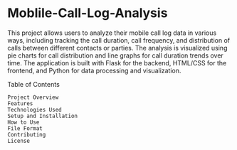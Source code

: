# Moblile-Call-Log-Analysis
This project allows users to analyze their mobile call log data in various ways, including tracking the call duration, call frequency, and distribution of calls between different contacts or parties. The analysis is visualized using pie charts for call distribution and line graphs for call duration trends over time. The application is built with Flask for the backend, HTML/CSS for the frontend, and Python for data processing and visualization.


Table of Contents

    Project Overview
    Features
    Technologies Used
    Setup and Installation
    How to Use
    File Format
    Contributing
    License
